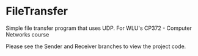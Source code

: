 # FileTransfer
Simple file transfer program that uses UDP. For WLU's CP372 - Computer Networks course

Please see the Sender and Receiver branches to view the project code.
